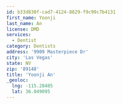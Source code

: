 ```yaml
---
id: b33d830f-cad7-4124-8829-f9c99c7b4131
first_name: Yoonji
last_name: An
license: DMD
services:
  - Dentist
category: Dentists
address: '9909 Masterpiece Dr'
city: 'Las Vegas'
state: NV
zip: '89148'
title: 'Yoonji An'
_geoloc:
  lng: -115.28485
  lat: 36.049095
---
```


